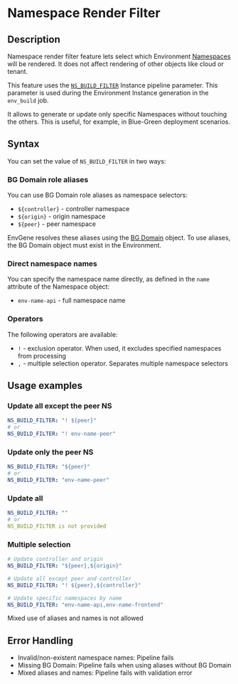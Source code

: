 # Namespace Render Filter

## Description

Namespace render filter feature lets select which Environment [Namespaces](../envgene-objects.md#namespace) will be rendered. It does not affect rendering of other objects like cloud or tenant.

This feature uses the [`NS_BUILD_FILTER`](../instance-pipeline-parameters.md#parameters) Instance pipeline parameter. This parameter is used during the Environment Instance generation in the `env_build` job.

It allows to generate or update only specific Namespaces without touching the others. This is useful, for example, in Blue-Green deployment scenarios.

## Syntax

You can set the value of `NS_BUILD_FILTER` in two ways:

### BG Domain role aliases

You can use BG Domain role aliases as namespace selectors:

- `${controller}` - controller namespace
- `${origin}` - origin namespace  
- `${peer}` - peer namespace

EnvGene resolves these aliases using the [BG Domain](../envgene-objects.md#bg-domain) object. To use aliases, the BG Domain object must exist in the Environment.

### Direct namespace names

You can specify the namespace name directly, as defined in the `name` attribute of the Namespace object:

- `env-name-api` - full namespace name

### Operators

The following operators are available:

- `!` - exclusion operator. When used, it excludes specified namespaces from processing
- `,` - multiple selection operator. Separates multiple namespace selectors

## Usage examples

### Update all except the peer NS

```yaml
NS_BUILD_FILTER: "! ${peer}"
# or
NS_BUILD_FILTER: "! env-name-peer"
```

### Update only the peer NS

```yaml
NS_BUILD_FILTER: "${peer}"
# or
NS_BUILD_FILTER: "env-name-peer"
```

### Update all

```yaml
NS_BUILD_FILTER: ""
# or
NS_BUILD_FILTER is not provided
```

### Multiple selection

```yaml
# Update controller and origin
NS_BUILD_FILTER: "${peer},${origin}"

# Update all except peer and controller
NS_BUILD_FILTER: "! ${peer},${controller}"

# Update specific namespaces by name
NS_BUILD_FILTER: "env-name-api,env-name-frontend"
```

Mixed use of aliases and names is not allowed

## Error Handling

- Invalid/non-existent namespace names: Pipeline fails
- Missing BG Domain: Pipeline fails when using aliases without BG Domain
- Mixed aliases and names: Pipeline fails with validation error
